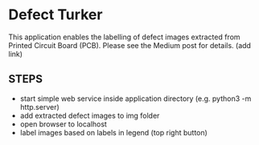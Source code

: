 # Defect Turker

This application enables the labelling of defect images extracted from Printed Circuit Board (PCB). Please see the Medium post for details. (add link)


## STEPS
- start simple web service inside application directory (e.g. python3 -m http.server)
- add extracted defect images to img folder
- open browser to localhost
- label images based on labels in legend (top right button)


